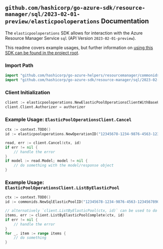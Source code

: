 
## `github.com/hashicorp/go-azure-sdk/resource-manager/sql/2023-02-01-preview/elasticpooloperations` Documentation

The `elasticpooloperations` SDK allows for interaction with the Azure Resource Manager Service `sql` (API Version `2023-02-01-preview`).

This readme covers example usages, but further information on [using this SDK can be found in the project root](https://github.com/hashicorp/go-azure-sdk/tree/main/docs).

### Import Path

```go
import "github.com/hashicorp/go-azure-helpers/resourcemanager/commonids"
import "github.com/hashicorp/go-azure-sdk/resource-manager/sql/2023-02-01-preview/elasticpooloperations"
```


### Client Initialization

```go
client := elasticpooloperations.NewElasticPoolOperationsClientWithBaseURI("https://management.azure.com")
client.Client.Authorizer = authorizer
```


### Example Usage: `ElasticPoolOperationsClient.Cancel`

```go
ctx := context.TODO()
id := elasticpooloperations.NewOperationID("12345678-1234-9876-4563-123456789012", "example-resource-group", "serverValue", "elasticPoolValue", "operationIdValue")

read, err := client.Cancel(ctx, id)
if err != nil {
	// handle the error
}
if model := read.Model; model != nil {
	// do something with the model/response object
}
```


### Example Usage: `ElasticPoolOperationsClient.ListByElasticPool`

```go
ctx := context.TODO()
id := commonids.NewSqlElasticPoolID("12345678-1234-9876-4563-123456789012", "example-resource-group", "serverValue", "elasticPoolValue")

// alternatively `client.ListByElasticPool(ctx, id)` can be used to do batched pagination
items, err := client.ListByElasticPoolComplete(ctx, id)
if err != nil {
	// handle the error
}
for _, item := range items {
	// do something
}
```

